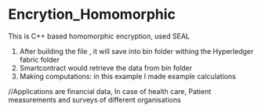 # Encrytion_Homomorphic
This is C++ based homomorphic encryption, used SEAL

1. After building the file , it will save into bin folder withing the Hyperledger fabric folder
2. Smartcontract would retrieve the data from bin folder
3. Making computations: in this example I made example calculations

//Applications are financial data, In case of health care, Patient measurements and surveys of different organisations


